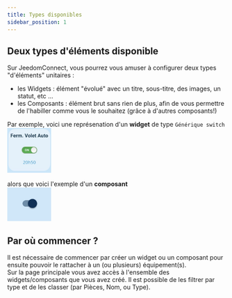 ```yaml
---
title: Types disponibles
sidebar_position: 1
---
```


## Deux types d'éléments disponible

Sur JeedomConnect, vous pourrez vous amuser à configurer deux types "d'éléments" unitaires :

- les Widgets : élément "évolué" avec un titre, sous-titre, des images, un statut, etc ...
- les Composants : élément brut sans rien de plus, afin de vous permettre de l'habiller comme vous le souhaitez (grâce à d'autres composants!)

Par exemple, voici une représenation d'un **widget** de type `Générique switch`  
<img alt="ex_widget" src="../../../../img/ex_widget.jpg" width="20%;" />  

alors que voici l'exemple d'un **composant**  
<img alt="ex_composant" src="../../../../img/ex_composant.jpg" width="20%;" />  

## Par où commencer ?

Il est nécessaire de commencer par créer un widget ou un composant pour ensuite pouvoir le rattacher à un (ou plusieurs) équipement(s).  
Sur la page principale vous avez accès à l'ensemble des widgets/composants que vous avez créé. Il est possible de les filtrer par type et de les classer (par Pièces, Nom, ou Type).  
